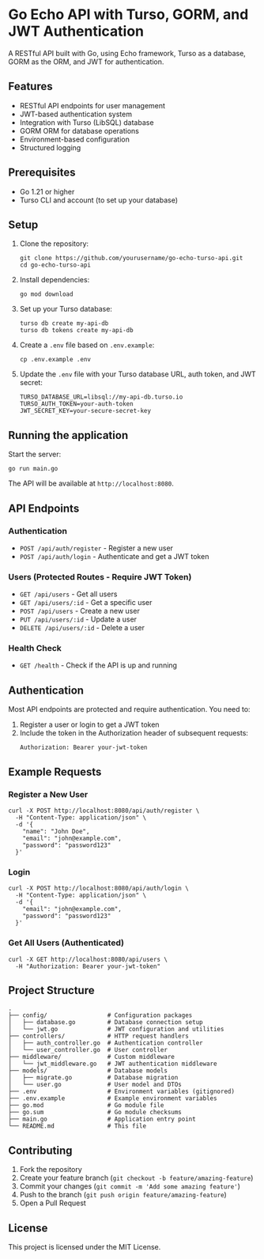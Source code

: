# Go Echo API with Turso, GORM, and JWT Authentication

A RESTful API built with Go, using Echo framework, Turso as a database, GORM as the ORM, and JWT for authentication.

## Features

- RESTful API endpoints for user management
- JWT-based authentication system
- Integration with Turso (LibSQL) database
- GORM ORM for database operations
- Environment-based configuration
- Structured logging

## Prerequisites

- Go 1.21 or higher
- Turso CLI and account (to set up your database)

## Setup

1. Clone the repository:
   ```
   git clone https://github.com/yourusername/go-echo-turso-api.git
   cd go-echo-turso-api
   ```

2. Install dependencies:
   ```
   go mod download
   ```

3. Set up your Turso database:
   ```
   turso db create my-api-db
   turso db tokens create my-api-db
   ```

4. Create a `.env` file based on `.env.example`:
   ```
   cp .env.example .env
   ```

5. Update the `.env` file with your Turso database URL, auth token, and JWT secret:
   ```
   TURSO_DATABASE_URL=libsql://my-api-db.turso.io
   TURSO_AUTH_TOKEN=your-auth-token
   JWT_SECRET_KEY=your-secure-secret-key
   ```

## Running the application

Start the server:
```
go run main.go
```

The API will be available at `http://localhost:8080`.

## API Endpoints

### Authentication

- `POST /api/auth/register` - Register a new user
- `POST /api/auth/login` - Authenticate and get a JWT token

### Users (Protected Routes - Require JWT Token)

- `GET /api/users` - Get all users
- `GET /api/users/:id` - Get a specific user
- `POST /api/users` - Create a new user
- `PUT /api/users/:id` - Update a user
- `DELETE /api/users/:id` - Delete a user

### Health Check

- `GET /health` - Check if the API is up and running

## Authentication

Most API endpoints are protected and require authentication. You need to:

1. Register a user or login to get a JWT token
2. Include the token in the Authorization header of subsequent requests:
   ```
   Authorization: Bearer your-jwt-token
   ```

## Example Requests

### Register a New User

```
curl -X POST http://localhost:8080/api/auth/register \
  -H "Content-Type: application/json" \
  -d '{
    "name": "John Doe",
    "email": "john@example.com",
    "password": "password123"
  }'
```

### Login

```
curl -X POST http://localhost:8080/api/auth/login \
  -H "Content-Type: application/json" \
  -d '{
    "email": "john@example.com",
    "password": "password123"
  }'
```

### Get All Users (Authenticated)

```
curl -X GET http://localhost:8080/api/users \
  -H "Authorization: Bearer your-jwt-token"
```

## Project Structure

```
.
├── config/                 # Configuration packages
│   ├── database.go         # Database connection setup
│   └── jwt.go              # JWT configuration and utilities
├── controllers/            # HTTP request handlers
│   ├── auth_controller.go  # Authentication controller
│   └── user_controller.go  # User controller
├── middleware/             # Custom middleware
│   └── jwt_middleware.go   # JWT authentication middleware
├── models/                 # Database models
│   ├── migrate.go          # Database migration
│   └── user.go             # User model and DTOs
├── .env                    # Environment variables (gitignored)
├── .env.example            # Example environment variables
├── go.mod                  # Go module file
├── go.sum                  # Go module checksums
├── main.go                 # Application entry point
└── README.md               # This file
```

## Contributing

1. Fork the repository
2. Create your feature branch (`git checkout -b feature/amazing-feature`)
3. Commit your changes (`git commit -m 'Add some amazing feature'`)
4. Push to the branch (`git push origin feature/amazing-feature`)
5. Open a Pull Request

## License

This project is licensed under the MIT License.